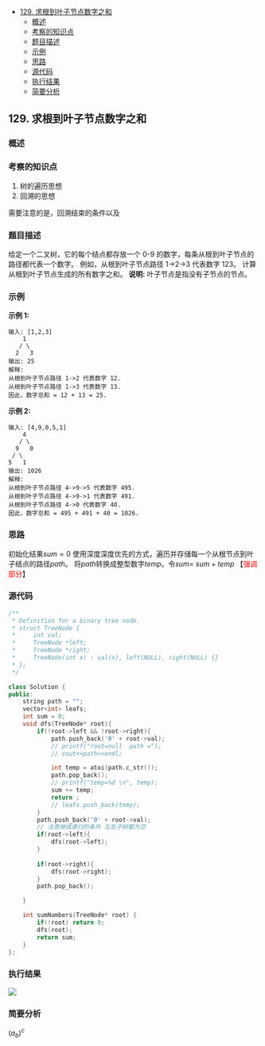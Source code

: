 <!-- TOC -->

- [129. 求根到叶子节点数字之和](#129-求根到叶子节点数字之和)
  - [概述](#概述)
  - [考察的知识点](#考察的知识点)
  - [题目描述](#题目描述)
  - [示例](#示例)
  - [思路](#思路)
  - [源代码](#源代码)
  - [执行结果](#执行结果)
  - [简要分析](#简要分析)

<!-- /TOC -->
## 129. 求根到叶子节点数字之和

### 概述

### 考察的知识点
1. 树的遍历思想
2. 回溯的思想

需要注意的是，回溯结束的条件以及

### 题目描述

给定一个二叉树，它的每个结点都存放一个 0-9 的数字，每条从根到叶子节点的路径都代表一个数字。
例如，从根到叶子节点路径 1->2->3 代表数字 123。
计算从根到叶子节点生成的所有数字之和。
**说明:** 叶子节点是指没有子节点的节点。

### 示例
**示例 1:**
```
输入: [1,2,3]
    1
   / \
  2   3
输出: 25
解释:
从根到叶子节点路径 1->2 代表数字 12.
从根到叶子节点路径 1->3 代表数字 13.
因此，数字总和 = 12 + 13 = 25.
```
**示例 2:**
```
输入: [4,9,0,5,1]
    4
   / \
  9   0
 / \
5   1
输出: 1026
解释:
从根到叶子节点路径 4->9->5 代表数字 495.
从根到叶子节点路径 4->9->1 代表数字 491.
从根到叶子节点路径 4->0 代表数字 40.
因此，数字总和 = 495 + 491 + 40 = 1026.
```

<!-- -->
### 思路
初始化结果$sum = 0$
使用深度深度优先的方式，遍历并存储每一个从根节点到叶子结点的路径$path$。
将$path$转换成整型数字$temp$。令$sum=$ $sum+temp$
【<font color = red>强调部分</font>】
### 源代码
```C++
/**
 * Definition for a binary tree node.
 * struct TreeNode {
 *     int val;
 *     TreeNode *left;
 *     TreeNode *right;
 *     TreeNode(int x) : val(x), left(NULL), right(NULL) {}
 * };
 */

class Solution {
public:
    string path = "";
    vector<int> leafs;
    int sum = 0;
    void dfs(TreeNode* root){
        if(!root->left && !root->right){
            path.push_back('0' + root->val);
            // printf("root=null  path =");
            // cout<<path<<endl;

            int temp = atoi(path.c_str());
            path.pop_back();
            // printf("temp=%d \n", temp);
            sum += temp;
            return ;
            // leafs.push_back(temp);
        }
        path.push_back('0' + root->val);
        // 注意继续递归的条件 左右子树都为空
        if(root->left){
            dfs(root->left);
        }
            
        if(root->right){
            dfs(root->right);
        }
        path.pop_back();

    }

    int sumNumbers(TreeNode* root) {
        if(!root) return 0;
        dfs(root);
        return sum;
    }
};
```
### 执行结果
![](.)
###  简要分析
$(a_b)^c$
